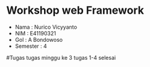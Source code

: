 # Workshop web Framework
- Nama : Nurico Vicyyanto
- NIM : E41190321
- Gol : A Bondowoso
- Semester : 4

#Tugas
tugas minggu ke 3 tugas 1-4 selesai
